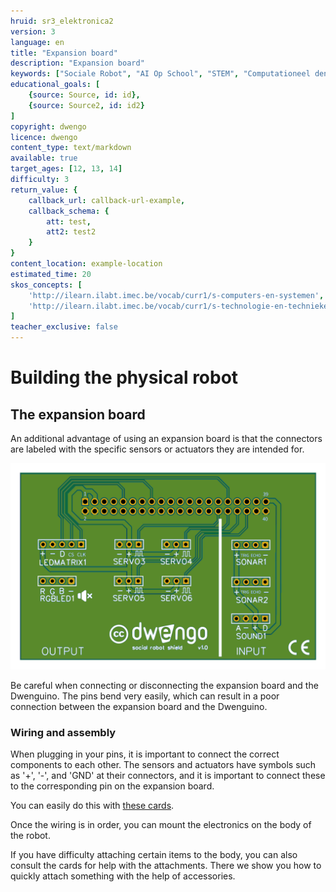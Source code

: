 ```yaml
---
hruid: sr3_elektronica2
version: 3
language: en
title: "Expansion board"
description: "Expansion board"
keywords: ["Sociale Robot", "AI Op School", "STEM", "Computationeel denken", "Grafisch programmeren"]
educational_goals: [
    {source: Source, id: id}, 
    {source: Source2, id: id2}
]
copyright: dwengo
licence: dwengo
content_type: text/markdown
available: true
target_ages: [12, 13, 14]
difficulty: 3
return_value: {
    callback_url: callback-url-example,
    callback_schema: {
        att: test,
        att2: test2
    }
}
content_location: example-location
estimated_time: 20
skos_concepts: [
    'http://ilearn.ilabt.imec.be/vocab/curr1/s-computers-en-systemen', 
    'http://ilearn.ilabt.imec.be/vocab/curr1/s-technologie-en-technieken'
]
teacher_exclusive: false
---
```

# Building the physical robot
## The expansion board

An additional advantage of using an expansion board is that the connectors are labeled with the specific sensors or actuators they are intended for.

![](embed/pcb-inkscape.png "Expansion board figure")

<div class="alert alert-box alert-danger">
Be careful when connecting or disconnecting the expansion board and the Dwenguino. The pins bend very easily, which can result in a poor connection between the expansion board and the Dwenguino.
</div>

### Wiring and assembly
When plugging in your pins, it is important to connect the correct components to each other. The sensors and actuators have symbols such as '+', '-', and 'GND' at their connectors, and it is important to connect these to the corresponding pin on the expansion board.

You can easily do this with [these cards](embed/leerlingenfiches.pdf "cards").

Once the wiring is in order, you can mount the electronics on the body of the robot.

If you have difficulty attaching certain items to the body, you can also consult the cards for help with the attachments. There we show you how to quickly attach something with the help of accessories.